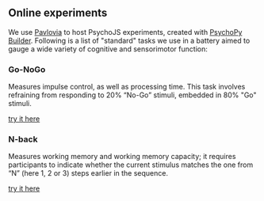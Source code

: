 ## Online experiments

We use [Pavlovia](https://pavlovia.org) to host PsychoJS experiments, created with [PsychoPy Builder](https://www.psychopy.org/). Following is a list of "standard" tasks we use in a battery aimed to gauge a wide variety of cognitive and sensorimotor function:

### Go-NoGo
Measures impulse control, as well as processing time. This task involves refraining from responding to 20% “No-Go” stimuli, embedded in 80% "Go" stimuli.

[try it here](https://run.pavlovia.org/smcl/go-nogo/html?participant=demo&group=demo)

### N-back
Measures working memory and working memory capacity; it requires participants to indicate whether the current stimulus matches the one from “N” (here 1, 2 or 3) steps earlier in the sequence.

[try it here](https://run.pavlovia.org/smcl/n-back/html?participant=demo&group=demo)
